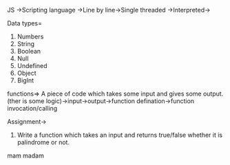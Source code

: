 JS ->Scripting language ->Line by line->Single threaded ->Interpreted->

Data types=

1. Numbers
2. String
3. Boolean
4. Null
5. Undefined
6. Object
7. BigInt


functions=> A piece of code which takes some input and gives some output.(ther is some logic)->input->output->function defination->function invocation/calling




Assignment->
1. Write a function which takes an input  and returns true/false whether it is palindrome or not.

mam
madam

